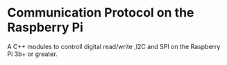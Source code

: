 # Communication Protocol on the Raspberry Pi

A C++ modules to controll digital read/write ,I2C and SPI on the Raspberry Pi 3b+ or greater. 

